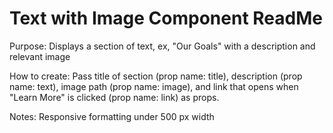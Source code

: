 # Text with Image Component ReadMe

Purpose:
Displays a section of text, ex, "Our Goals" with a description and relevant image

How to create:
Pass title of section (prop name: title), description (prop name: text), image path (prop name: image),
and link that opens when "Learn More" is clicked (prop name: link) as props.

Notes:
Responsive formatting under 500 px width
